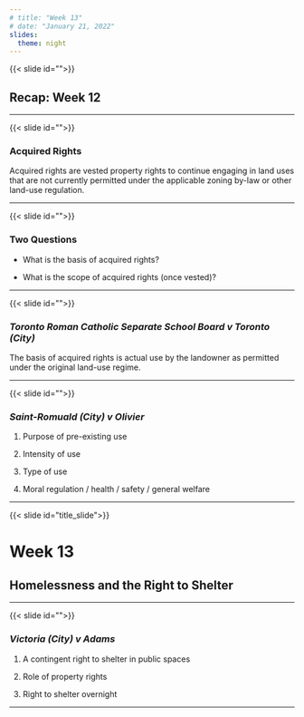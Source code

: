 ```yaml
---
# title: "Week 13"
# date: "January 21, 2022"
slides:
  theme: night
---
```




{{< slide id="">}}

## Recap: Week 12



---





{{< slide id="">}}

### Acquired Rights

Acquired rights are vested property rights to continue engaging in land uses that are not currently permitted under the applicable zoning by-law or other land-use regulation. 



---





{{< slide id="">}}

### Two Questions

- What is the basis of acquired rights?

- What is the scope of acquired rights (once vested)? 



---





{{< slide id="">}}

### *Toronto Roman Catholic Separate School Board v Toronto (City)*

The basis of acquired rights is actual use by the landowner as permitted under the original land-use regime. 



---





{{< slide id="">}}

### *Saint-Romuald (City) v Olivier*

1. Purpose of pre-existing use

2. Intensity of use

3. Type of use

4. Moral regulation / health / safety / general welfare 



---





{{< slide id="title_slide">}}

# Week 13

## Homelessness and the Right to Shelter




---





{{< slide id="">}}

### *Victoria (City) v Adams*

1. A contingent right to shelter in public spaces

2. Role of property rights

3. Right to shelter overnight



---

